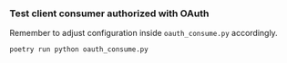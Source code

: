 ### Test client consumer authorized with OAuth

Remember to adjust configuration inside `oauth_consume.py` accordingly.
```
poetry run python oauth_consume.py
```
